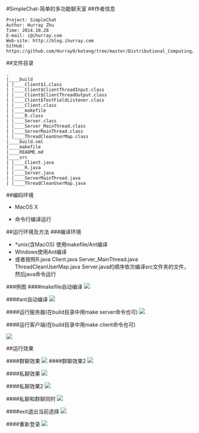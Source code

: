 #SimpleChat-简单的多功能聊天室
##作者信息
```
Project: SimpleChat
Author: Hurray Zhu
Time: 2014.10.28
E-mail: i@ihurray.com
Web-site: http://blog.ihurray.com
GitHub: https://github.com/Hurray0/ketang/tree/master/Distributional_Computing/lab1
```
##文件目录
```
.
|____build
| |____Client$1.class
| |____Client$ClientThreadInput.class
| |____Client$ClientThreadOutput.class
| |____Client$TextFieldListener.class
| |____Client.class
| |____makefile
| |____R.class
| |____Server.class
| |____Server_MainThread.class
| |____ServerMainThread.class
| |____ThreadCleanUserMap.class
|____build.xml
|____makefile
|____README.md
|____src
| |____Client.java
| |____R.java
| |____Server.java
| |____ServerMainThread.java
| |____ThreadCleanUserMap.java
```

##编码环境
* MacOS X

* 命令行编译运行

##运行环境及方法
###编译环境
* *unix(含MacOS) 使用makefile/Ant编译
* Windows使用Ant编译
* 或者按照R.java Client.java Server_MainThread.java ThreadCleanUserMap.java Server.java的顺序依次编译src文件夹的文件，然后java命令运行

###例图
####makefile自动编译
![](jietu/makefile.png)

####ant自动编译
![](jietu/ant.png)

####运行服务器(在build目录中用make server命令也可)
![](jietu/runserver.png)

####运行客户端(在build目录中用make client命令也可)

![](jietu/runclient.png)

##运行效果

####群聊效果
![](jietu/qunliao.png)
####群聊效果2
![](jietu/qunliao2.png)

####私聊效果
![](jietu/siliao.png)

####私聊效果2
![](jietu/siliao2.png)

####私聊和群聊同时
![](jietu/qunliaosiliao.png)

####exit退出当前选择
![](jietu/exit.png)

####重新登录
![](jietu/chongxindenglu.png)